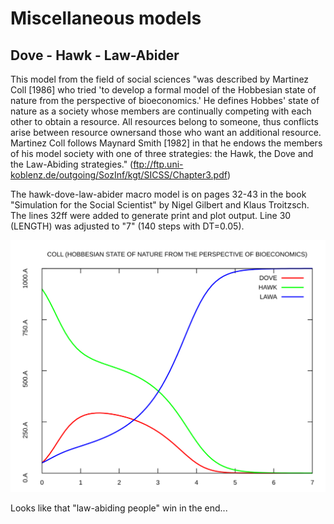 
Miscellaneous models
====================

## Dove - Hawk - Law-Abider

This model from the field of social sciences "was described by Martinez Coll
[1986] who tried 'to develop a formal model of the Hobbesian state of nature
from the perspective of bioeconomics.' He defines Hobbes' state of nature as
a society whose members are continually competing with each other to obtain a
resource. All resources belong to someone, thus conflicts arise between
resource ownersand those who want an additional resource. Martinez Coll
follows Maynard Smith [1982] in that he endows the members of his model
society with one of three strategies: the Hawk, the Dove and the Law-Abiding
strategies." (ftp://ftp.uni-koblenz.de/outgoing/SozInf/kgt/SICSS/Chapter3.pdf)

The hawk-dove-law-abider macro model is on pages 32-43 in the book 
"Simulation for the Social Scientist" by Nigel Gilbert and Klaus Troitzsch.
The lines 32ff were added to generate print and plot output. Line 30 (LENGTH)
was adjusted to "7" (140 steps with DT=0.05).

<img src="plots/dove_hawk_law-abider_(1).svg" alt="dove-hawk-law abider"/>

Looks like that "law-abiding people" win in the end...
